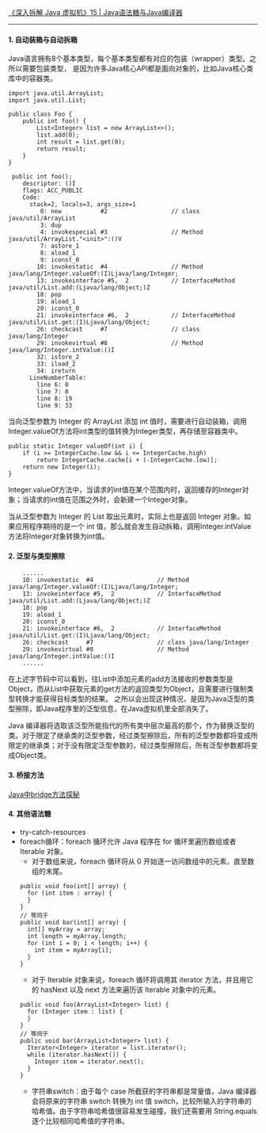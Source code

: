 [《深入拆解 Java 虚拟机》15 | Java语法糖与Java编译器](https://time.geekbang.org/column/article/13781)

---

#### 1. 自动装箱与自动拆箱
Java语言拥有8个基本类型，每个基本类型都有对应的包装（wrapper）类型。之所以需要包装类型， 是因为许多Java核心API都是面向对象的，比如Java核心类库中的容器类。
```
import java.util.ArrayList;
import java.util.List;

public class Foo {
    public int foo() {
        List<Integer> list = new ArrayList<>();
        list.add(0);
        int result = list.get(0);
        return result;
    }
}
```
```
 public int foo();
    descriptor: ()I
    flags: ACC_PUBLIC
    Code:
      stack=2, locals=3, args_size=1
         0: new           #2                  // class java/util/ArrayList
         3: dup
         4: invokespecial #3                  // Method java/util/ArrayList."<init>":()V
         7: astore_1
         8: aload_1
         9: iconst_0
        10: invokestatic  #4                  // Method java/lang/Integer.valueOf:(I)Ljava/lang/Integer;
        13: invokeinterface #5,  2            // InterfaceMethod java/util/List.add:(Ljava/lang/Object;)Z
        18: pop
        19: aload_1
        20: iconst_0
        21: invokeinterface #6,  2            // InterfaceMethod java/util/List.get:(I)Ljava/lang/Object;
        26: checkcast     #7                  // class java/lang/Integer
        29: invokevirtual #8                  // Method java/lang/Integer.intValue:()I
        32: istore_2
        33: iload_2
        34: ireturn
      LineNumberTable:
        line 6: 0
        line 7: 8
        line 8: 19
        line 9: 33
```
当向泛型参数为 Integer 的 ArrayList 添加 int 值时，需要进行自动装箱，调用Integer.valueOf方法将int类型的值转换为Integer类型，再存储至容器类中。
```
public static Integer valueOf(int i) {
    if (i >= IntegerCache.low && i <= IntegerCache.high)
        return IntegerCache.cache[i + (-IntegerCache.low)];
    return new Integer(i);
}
```
Integer.valueOf方法中，当请求的int值在某个范围内时，返回缓存的Integer对象；当请求的int值在范围之外时，会新建一个Integer对象。

当从泛型参数为 Integer 的 List 取出元素时，实际上也是返回 Integer 对象。如果应用程序期待的是一个 int 值，那么就会发生自动拆箱，调用Integer.intValue方法将Integer对象转换为int值。


#### 2. 泛型与类型擦除
```
    ......
    10: invokestatic  #4                  // Method java/lang/Integer.valueOf:(I)Ljava/lang/Integer;
    13: invokeinterface #5,  2            // InterfaceMethod java/util/List.add:(Ljava/lang/Object;)Z
    18: pop
    19: aload_1
    20: iconst_0
    21: invokeinterface #6,  2            // InterfaceMethod java/util/List.get:(I)Ljava/lang/Object;
    26: checkcast     #7                  // class java/lang/Integer
    29: invokevirtual #8                  // Method java/lang/Integer.intValue:()I
    ......
```
在上述字节码中可以看到，往List中添加元素的add方法接收的参数类型是Object，而从List中获取元素的get方法的返回类型为Object，且需要进行强制类型转换才能获得目标类型的结果。
之所以会出现这种情况，是因为Java泛型的类型擦除，即Java程序里的泛型信息，在Java虚拟机里全部消失了。

Java 编译器将选取该泛型所能指代的所有类中层次最高的那个，作为替换泛型的类。对于限定了继承类的泛型参数，经过类型擦除后，所有的泛型参数都将变成所限定的继承类；对于没有限定泛型参数的，经过类型擦除后，所有泛型参数都将变成Object类。

#### 3. 桥接方法
[Java中bridge方法探秘](http://chaser520.iteye.com/admin/blogs/2432696)

#### 4. 其他语法糖
- try-catch-resources
- foreach循环：foreach 循环允许 Java 程序在 for 循环里遍历数组或者 Iterable 对象。
    - 对于数组来说，foreach 循环将从 0 开始逐一访问数组中的元素，直至数组的末尾。
    ```
    public void foo(int[] array) {
      for (int item : array) {
      }
    }
    // 等同于
    public void bar(int[] array) {
      int[] myArray = array;
      int length = myArray.length;
      for (int i = 0; i < length; i++) {
        int item = myArray[i];
      }
    }
    ```
    - 对于 Iterable 对象来说，foreach 循环将调用其 iterator 方法，并且用它的 hasNext 以及 next 方法来遍历该 Iterable 对象中的元素。
    ```
    public void foo(ArrayList<Integer> list) {
      for (Integer item : list) {
      }
    }
    // 等同于
    public void bar(ArrayList<Integer> list) {
      Iterator<Integer> iterator = list.iterator();
      while (iterator.hasNext()) {
        Integer item = iterator.next();
      }
    }
    ```
    - 字符串switch：由于每个 case 所截获的字符串都是常量值，Java 编译器会将原来的字符串 switch 转换为 int 值 switch，比较所输入的字符串的哈希值。由于字符串哈希值很容易发生碰撞，我们还需要用 String.equals 逐个比较相同哈希值的字符串。